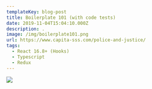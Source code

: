 ```yaml
---
templateKey: blog-post
title: Boilerplate 101 (with code tests)
date: 2019-11-04T15:04:10.000Z
description: .
image: /img/boilerplate101.png
url: https://www.capita-sss.com/police-and-justice/
tags:
  - React 16.8+ (Hooks)
  - Typescript
  - Redux
---
```


![](/img/boilerplate101.png)
